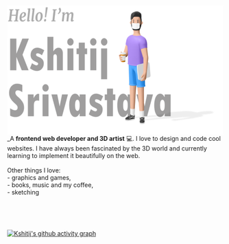 <img align="left" src="ks.svg" height="300"></img>

_A **frontend web developer and 3D artist** 💻. I love to design and code cool websites. I have always been fascinated by the 3D world and currently learning to implement it beautifully on the web.<br/><br/> Other things I love:<br/>- graphics and games,<br/>- books, music and my coffee,<br/>- sketching<br/><br/>

<br/>
<br/>

[![Kshitij's github activity graph](https://my-activity-graph-instance.herokuapp.com/graph?username=Kshitij978&theme=react)](https://github.com/Ashutosh00710/github-readme-activity-graph)

<!--
**Kshitij978/Kshitij978** is a ✨ _special_ ✨ repository because its `README.md` (this file) appears on your GitHub profile.

Here are some ideas to get you started:

- 🔭 I’m currently working on ...
- 🌱 I’m currently learning ...
- 👯 I’m looking to collaborate on ...
- 🤔 I’m looking for help with ...
- 💬 Ask me about ...
- 📫 How to reach me: ...
- 😄 Pronouns: ...
- ⚡ Fun fact: ...
-->
